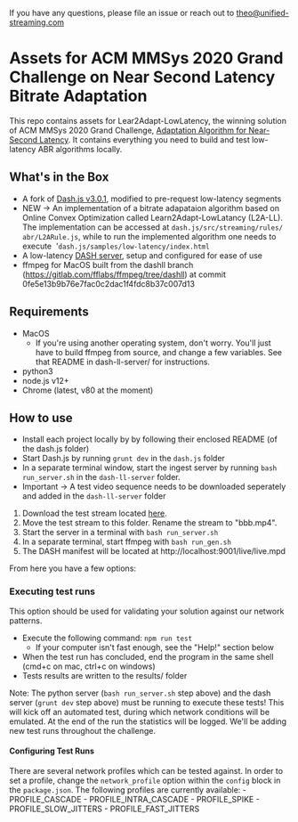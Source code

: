 If you have any questions,  please file an issue or reach out to theo@unified-streaming.com

# Assets for ACM MMSys 2020 Grand Challenge on Near Second Latency Bitrate Adaptation 

This repo contains assets for Lear2Adapt-LowLatency, the winning solution of ACM MMSys 2020 Grand Challenge, [Adaptation Algorithm for Near-Second Latency](https://2020.acmmmsys.org/lll_challenge.php). It contains everything you need to build and test low-latency ABR algorithms locally.

## What's in the Box

- A fork of [Dash.js v3.0.1](https://github.com/Dash-Industry-Forum/dash.js), modified to pre-request low-latency segments
- NEW -> An implementation of a bitrate adapataion algorithm based on Online Convex Optimization called Learn2Adapt-LowLatancy (L2A-LL). The implementation can be accessed at  ⁨`dash.js⁩/src⁩/⁨streaming⁩/⁨rules⁩/⁨abr/L2ARule.js`, while to run the implemented algorithm one needs to execute ⁩ '`dash.js⁩/samples⁩/low-latency⁩/index.html`
- A low-latency [DASH server](https://gitlab.com/fflabs/dash_server), setup and configured for ease of use
- ffmpeg for MacOS built from the dashll branch (https://gitlab.com/fflabs/ffmpeg/tree/dashll) at commit 0fe5e13b9b76e7fac0c2dac1f4fdc8b37c007d13


## Requirements
- MacOS
    - If you're using another operating system, don't worry. You'll just have to build ffmpeg from source, and change a few variables. See that README in dash-ll-server/ for instructions.
- python3
- node.js v12+
- Chrome (latest, v80 at the moment)


## How to use

- Install each project locally by by following their enclosed README (of the  dash.js folder)
- Start Dash.js by running `grunt dev` in the `dash.js` folder
- In a separate terminal window, start the ingest server by running `bash run_server.sh` in the `dash-ll-server` folder.
- Important -> A test video sequence needs to be downloaded seperately and added in the `dash-ll-server` folder
1. Download the test stream located [here](http://distribution.bbb3d.renderfarming.net/video/mp4/bbb_sunflower_1080p_30fps_normal.mp4).
2. Move the test stream to this folder. Rename the stream to "bbb.mp4".
3. Start the server in a terminal with `bash run_server.sh`
4. In a separate terminal, start ffmpeg with `bash run_gen.sh`
5. The DASH manifest will be located at http://localhost:9001/live/live.mpd

From here you have a few options:
### Executing test runs
This option should be used for validating your solution against our network patterns.

- Execute the following command: `npm run test`
    - If your computer isn't fast enough, see the "Help!" section below
- When the test run has concluded, end the program in the same shell (cmd+c on mac, ctrl+c on windows)
- Tests results are written to the results/ folder

Note: The python server (`bash run_server.sh` step above) and the dash server (`grunt dev` step above) must be running to execute these tests!
This will kick off an automated test, during which network conditions will be emulated. At the end of the run the statistics will be logged. We'll be adding new test runs throughout the challenge.

#### Configuring Test Runs
There are several network profiles which can be tested against. In order to set a profile, change the `network_profile` option within the `config` block in the `package.json`. The following profiles are currently available:
    - PROFILE_CASCADE
    - PROFILE_INTRA_CASCADE
    - PROFILE_SPIKE
    - PROFILE_SLOW_JITTERS
    - PROFILE_FAST_JITTERS
